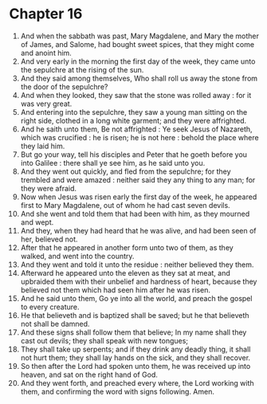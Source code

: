 # Chapter 16

1. And when the sabbath was past, Mary Magdalene, and Mary the mother of James, and Salome, had bought sweet spices, that they might come and anoint him.
2. And very early in the morning the first day of the week, they came unto the sepulchre at the rising of the sun.
3. And they said among themselves, Who shall roll us away the stone from the door of the sepulchre?
4. And when they looked, they saw that the stone was rolled away : for it was very great.
5. And entering into the sepulchre, they saw a young man sitting on the right side, clothed in a long white garment; and they were affrighted.
6. And he saith unto them, Be not affrighted : Ye seek Jesus of Nazareth, which was crucified : he is risen; he is not here : behold the place where they laid him.
7. But go your way, tell his disciples and Peter that he goeth before you into Galilee : there shall ye see him, as he said unto you.
8. And they went out quickly, and fled from the sepulchre; for they trembled and were amazed : neither said they any thing to any man; for they were afraid.
9. Now when Jesus was risen early the first day of the week, he appeared first to Mary Magdalene, out of whom he had cast seven devils.
10. And she went and told them that had been with him, as they mourned and wept.
11. And they, when they had heard that he was alive, and had been seen of her, believed not.
12. After that he appeared in another form unto two of them, as they walked, and went into the country.
13. And they went and told it unto the residue : neither believed they them.
14. Afterward he appeared unto the eleven as they sat at meat, and upbraided them with their unbelief and hardness of heart, because they believed not them which had seen him after he was risen.
15. And he said unto them, Go ye into all the world, and preach the gospel to every creature.
16. He that believeth and is baptized shall be saved; but he that believeth not shall be damned.
17. And these signs shall follow them that believe; In my name shall they cast out devils; they shall speak with new tongues;
18. They shall take up serpents; and if they drink any deadly thing, it shall not hurt them; they shall lay hands on the sick, and they shall recover.
19. So then after the Lord had spoken unto them, he was received up into heaven, and sat on the right hand of God.
20. And they went forth, and preached every where, the Lord working with them, and confirming the word with signs following. Amen.

